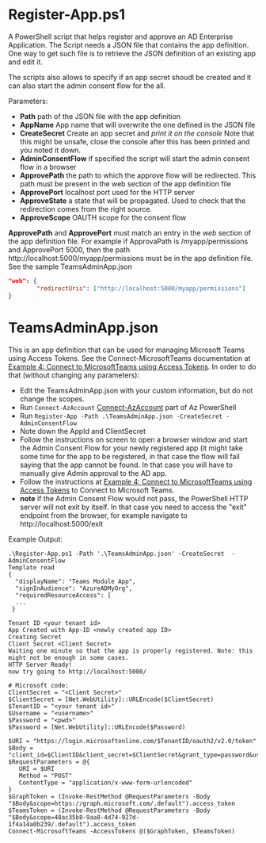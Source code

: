 # Register-App.ps1
A PowerShell script that helps register and approve an AD Enterprise Application. The Script needs a JSON file that contains the app definition. One way to get such file is to retrieve the JSON definition of an existing app and edit it.

The scripts also allows to specify if an app secret shoudl be created and it can also start the admin consent flow for the all.

Parameters:
- **Path** path of the JSON file with the app definition
- **AppName** App name that will overwrite the one defined in the JSON file
- **CreateSecret** Create an app secret and *print it on the console* Note that this might be unsafe, close the console after this has been printed and you noted it down.
- **AdminConsentFlow** if specified the script will start the admin consent flow in a browser
- **ApprovePath** the path to which the approve flow will be redirected. This path must be present in the web section of the app definition file
- **ApprovePort** localhost port used for the HTTP server
- **ApproveState** a state that will be propagated. Used to check that the redirection comes from the right source.
- **ApproveScope** OAUTH scope for the consent flow

**ApprovePath** and **ApprovePort** must match an entry in the *web* section of the app definition file. For example if ApprovaPath is /myapp/permissions and ApprovePort 5000, then the path http://localhost:5000/myapp/permissions must be in the app definition file. See the sample TeamsAdminApp.json
```json
"web": {
        "redirectUris": ["http://localhost:5000/myapp/permissions"]
}
```

# TeamsAdminApp.json
This is an app definition that can be used for managing Microsoft Teams using Access Tokens. See the Connect-MicrosoftTeams documentation at [Example 4: Connect to MicrosoftTeams using Access Tokens](https://learn.microsoft.com/en-us/powershell/module/teams/connect-microsoftteams?view=teams-ps#example-4-connect-to-microsoftteams-using-access-tokens). 
In order to do that (without changing any parameters):
- Edit the TeamsAdminApp.json with your custom information, but do not change the scopes.
- Run ```Connect-AzAccount``` [Connect-AzAccount](https://learn.microsoft.com/en-us/powershell/module/az.accounts/Connect-AzAccount?view=azps-8.3.0) part of Az PowerShell
- Run ```Register-App -Path .\TeamsAdminApp.json -CreateSecret -AdminConsentFlow```
- Note down the AppId and ClientSecret
- Follow the instructions on screen to open a browser window and start the Admin Consent Flow for your newly registered app (it might take some time for the app to be registered, in that case the flow will fail saying that the app cannot be found. In that case you will have to manually give Admin approval to the AD app.
- Follow the instructions at [Example 4: Connect to MicrosoftTeams using Access Tokens](https://learn.microsoft.com/en-us/powershell/module/teams/connect-microsoftteams?view=teams-ps#example-4-connect-to-microsoftteams-using-access-tokens) to Connect to Microsoft Teams.
- **note** if the Admin Consent Flow would not pass, the PowerShell HTTP server will not exit by itself. In that case you need to access the "exit" endpoint from the browser, for example navigate to http://localhost:5000/exit

Example Output:
```
.\Register-App.ps1 -Path '.\TeamsAdminApp.json' -CreateSecret  -AdminConsentFlow
Template read
{
  "displayName": "Teams Module App",
  "signInAudience": "AzureADMyOrg",
  "requiredResourceAccess": [
  ...
 }
 
Tenant ID <your tenant id>
App Created with App-ID <newly created app ID>
Creating Secret
Client Secret <Client Secret>
Waiting one minute so that the app is properly registered. Note: this might not be enough in some cases.
HTTP Server Ready!  
now try going to http://localhost:5000/

# Microsoft code:
ClientSecret = "<Client Secret>"
$ClientSecret = [Net.WebUtility]::URLEncode($ClientSecret)
$TenantID = "<your tenant id>"
$Username = "<username>"
$Password = "<pwd>"
$Password = [Net.WebUtility]::URLEncode($Password)

$URI = "https://login.microsoftonline.com/$TenantID/oauth2/v2.0/token"
$Body = "client_id=$ClientID&client_secret=$ClientSecret&grant_type=password&username=$Username&password=$Password"
$RequestParameters = @{
   URI = $URI
   Method = "POST"
   ContentType = "application/x-www-form-urlencoded"
}
$GraphToken = (Invoke-RestMethod @RequestParameters -Body "$Body&scope=https://graph.microsoft.com/.default").access_token
$TeamsToken = (Invoke-RestMethod @RequestParameters -Body "$Body&scope=48ac35b8-9aa8-4d74-927d-1f4a14a0b239/.default").access_token
Connect-MicrosoftTeams -AccessTokens @($GraphToken, $TeamsToken)
```
